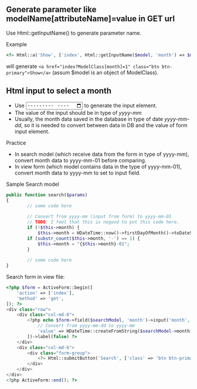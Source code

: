 
## Generate parameter like modelName[attributeName]=value in GET url

Use Html::getInputName() to generate parameter name.

Example
```php
<?= Html::a('Show', ['index', Html::getInputName($model, 'month') => $month], ['class' => 'btn btn-primary']) ?>
```
will generate ```<a href="index?ModelClass[month]=1" class="btn btn-primary">Show</a>``` (assum $model is an object of ModelClass).

## Html input to select a month

* Use <input type="month"> to generate the input element.
* The value of the input should be in type of *yyyy-mm*
* Usually, the month data saved in the database in type of date *yyyy-mm-dd*, so it is needed to convert between data in DB and the value of form input element.

Practice
* In search model (which receive data from the form in type of yyyy-mm), convert month data to yyyy-mm-01 before comparing.
* In view form (which model contains data in the type of yyyy-mm-01), convert month data to yyyy-mm to set to input field.

Sample
Search model
```php
public function search($params)
{
        // some code here
        
        // Convert from yyyy-mm (input from form) to yyyy-mm-01
        // TODO: I feel that this is nogood to put this code here.
        if (!$this->month) {
            $this->month = HDateTime::now()->firstDayOfMonth()->toDateStr();
        if (substr_count($this->month, '-') == 1) {
            $this->month = "{$this->month}-01";
        }
        
        // some code here
}
```
Search form in view file:
```php
<?php $form = ActiveForm::begin([
    'action' => ['index'],
    'method' => 'get',
]); ?>
<div class="row">
    <div class="col-md-6">
        <?php echo $form->field($searchModel, 'month')->input('month', [
            // Convert from yyyy-mm-dd to yyyy-mm
            'value' => HDateTime::createFromString($searchModel->month)->toString('Y-m'),
        ])->label(false) ?>
    </div>
    <div class="col-md-6">
        <div class="form-group">
            <?= Html::submitButton('Search', ['class' => 'btn btn-primary']) ?>
        </div>
    </div>
</div>
<?php ActiveForm::end(); ?>
```

